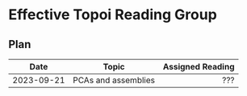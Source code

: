 # Effective Topoi Reading Group

## Plan


| Date       |     Topic             |  Assigned Reading |
|------------|:---------------------:|------------------:|
| 2023-09-21 |  PCAs and assemblies  | ???               |
